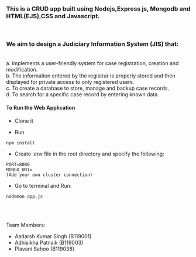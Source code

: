 <h3> This is a CRUD app built using Nodejs,Express js, Mongodb and HTML(EJS),CSS and Javascript.</h3>
<br>
<h3>We aim to design a Judiciary Information System (JIS) that:</h3>
<br>
a. implements a user-friendly system for case registration, creation and modification.<br>
b. The information entered by the registrar is properly stored and then displayed for private access to only registered users.<br>
c. To create a database to store, manage and backup case records.<br>
d. To search for a specific case record by entering known data.<br>



#### To Run the Web Application
- Clone it

- Run
```
npm install
```

- Create .env file in the root directory and specify the following:
```
PORT=8080
MONGO_URI=
(Add your own cluster connection)
```

- Go to terminal and Run:
```
nodemon app.js
```
<br>
<br>





Team Members:
- Aadarsh Kumar Singh (B119001)
- Adhisikha Patnaik (B119003)
- Plavani Sahoo (B119038)

